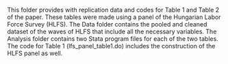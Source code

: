 This folder provides with replication data and codes for Table 1 and Table 2 of the paper. These tables were made using a panel of the Hungarian Labor Force Survey (HLFS).  The Data folder contains the pooled and cleaned dataset of the waves of HLFS that include all the necessary variables. The Analysis folder contains two Stata program files for each of the two tables. The code for Table 1 (lfs_panel_table1.do) includes the construction of the HLFS panel as well.
